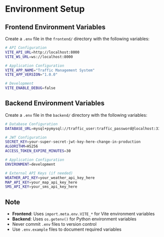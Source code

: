 # Environment Setup

## Frontend Environment Variables

Create a `.env` file in the `frontend/` directory with the following variables:

```bash
# API Configuration
VITE_API_URL=http://localhost:8000
VITE_WS_URL=ws://localhost:8000

# Application Configuration
VITE_APP_NAME="Traffic Management System"
VITE_APP_VERSION="1.0.0"

# Development
VITE_ENABLE_DEBUG=false
```

## Backend Environment Variables

Create a `.env` file in the `backend/` directory with the following variables:

```bash
# Database Configuration
DATABASE_URL=mysql+pymysql://traffic_user:traffic_password@localhost:3306/traffic_management

# JWT Configuration
SECRET_KEY=your-super-secret-jwt-key-here-change-in-production
ALGORITHM=HS256
ACCESS_TOKEN_EXPIRE_MINUTES=30

# Application Configuration
ENVIRONMENT=development

# External API Keys (if needed)
WEATHER_API_KEY=your_weather_api_key_here
MAP_API_KEY=your_map_api_key_here
SMS_API_KEY=your_sms_api_key_here
```

## Note

- **Frontend**: Uses `import.meta.env.VITE_*` for Vite environment variables
- **Backend**: Uses `os.getenv()` for Python environment variables
- Never commit `.env` files to version control
- Use `.env.example` files to document required variables
